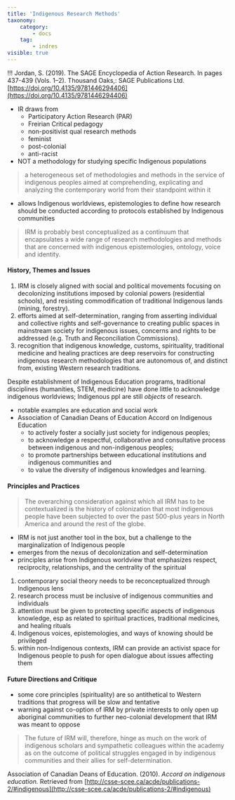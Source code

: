 ```yaml
---
title: 'Indigenous Research Methods'
taxonomy:
    category:
        - docs
    tag:
        - indres
visible: true
---
```


!!! Jordan, S. (2019). The SAGE Encyclopedia of Action Research. In pages 437-439 (Vols. 1–2). Thousand Oaks,: SAGE Publications Ltd. [https://doi.org/10.4135/9781446294406](https://doi.org/10.4135/9781446294406)

- IR draws from
  - Participatory Action Research (PAR)
  - Freirian Critical pedagogy
  - non-positivist qual research methods
  - feminist
  - post-colonial
  - anti-racist
- NOT a methodology for studying specific Indigenous populations

> a heterogeneous set of methodologies and methods in the service of indigenous peoples aimed at comprehending, explicating and analyzing the contemporary world from their standpoint within it

- allows Indigenous worldviews, epistemologies to define how research should be conducted according to protocols established by Indigenous communities

> IRM is probably best conceptualized as a continuum that encapsulates a wide range of research methodologies and methods that are concerned with indigenous epistemologies, ontology, voice and identity.

#### History, Themes and Issues

1. IRM is closely aligned with social and political movements focusing on decolonizing institutions imposed by colonial powers (residential schools), and resisting commodification of traditional Indigenous lands (mining, forestry).
2.  efforts aimed at self-determination, ranging from asserting individual and collective rights and self-governance to creating public spaces in mainstream society for indigenous issues, concerns and rights to be addressed (e.g. Truth and Reconciliation Commissions).
3. recognition that indigenous knowledge, customs, spirituality, traditional medicine and healing practices are deep reservoirs for constructing indigenous research methodologies that are autonomous of, and distinct from, existing Western research traditions.

Despite establishment of Indigenous Education programs, traditional disciplines (humanities, STEM, medicine) have done little to acknowledge indigenous worldviews; Indigenous ppl are still *objects* of research.
- notable examples are education and social work
- Association of Canadian Deans of Education Accord on Indigenous Education
  - to actively foster a socially just society for indigenous peoples;
  - to acknowledge a respectful, collaborative and consultative process between indigenous and non-indigenous peoples;
  - to promote partnerships between educational institutions and indigenous communities and
  - to value the diversity of indigenous knowledges and learning.

#### Principles and Practices

> The overarching consideration against which all IRM has to be contextualized is the history of colonization that most indigenous people have been subjected to over the past 500-plus years in North America and around the rest of the globe.

- IRM is not just another tool in the box, but a challenge to the marginalization of Indigenous people
- emerges from the nexus of decolonization and self-determination
- principles arise from Indigenous worldview that emphasizes respect, reciprocity, relationships, and the centrality of the spiritual

1. contemporary social theory needs to be reconceptualized through Indigenous lens
2. research process must be inclusive of indigenous communities and individuals
3. attention must be given to protecting specific aspects of indigenous knowledge, esp as related to spiritual practices, traditional medicines, and healing rituals
4. Indigenous voices, epistemologies, and ways of knowing should be privileged
5. within non-Indigenous contexts, IRM can provide an activist space for Indigenous people to push for open dialogue about issues affecting them

#### Future Directions and Critique

- some core principles (spirituality) are so antithetical to Western traditions that progress will be slow and tentative
- warning against co-option of IRM by private interests to only open up aboriginal communities to further neo-colonial development that IRM was meant to oppose

> The future of IRM will, therefore, hinge as much on the work of indigenous scholars and sympathetic colleagues within the academy as on the outcome of political struggles engaged in by indigenous communities and their allies for self-determination.


Association of Canadian Deans of Education. (2010). *Accord on indigenous education.* Retrieved from [http://csse-scee.ca/acde/publications-2/#indigenous](http://csse-scee.ca/acde/publications-2/#indigenous)
